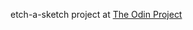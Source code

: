 <p> etch-a-sketch project at <a href="http://www.theodinproject.com/web-development-101/html-css"> The Odin Project</a></p>